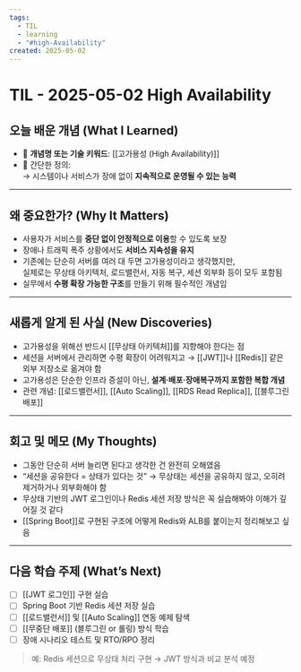 ```yaml
---
tags:
  - TIL
  - learning
  - "#high-Availability"
created: 2025-05-02
---
```

# TIL - 2025-05-02 High Availability

## 오늘 배운 개념 (What I Learned)

- 📌 **개념명 또는 기술 키워드**: [[고가용성 (High Availability)]]
- 📖 간단한 정의:  
  → 시스템이나 서비스가 장애 없이 **지속적으로 운영될 수 있는 능력**

---

## 왜 중요한가? (Why It Matters)

- 사용자가 서비스를 **중단 없이 안정적으로 이용**할 수 있도록 보장
- 장애나 트래픽 폭주 상황에서도 **서비스 지속성을 유지**
- 기존에는 단순히 서버를 여러 대 두면 고가용성이라고 생각했지만,  
  실제로는 무상태 아키텍처, 로드밸런서, 자동 복구, 세션 외부화 등이 모두 포함됨
- 실무에서 **수평 확장 가능한 구조**를 만들기 위해 필수적인 개념임

---

## 새롭게 알게 된 사실 (New Discoveries)

- 고가용성을 위해선 반드시 [[무상태 아키텍처]]를 지향해야 한다는 점
- 세션을 서버에서 관리하면 수평 확장이 어려워지고 → [[JWT]]나 [[Redis]] 같은 외부 저장소로 옮겨야 함
- 고가용성은 단순한 인프라 증설이 아닌, **설계·배포·장애복구까지 포함한 복합 개념**
- 관련 개념: [[로드밸런서]], [[Auto Scaling]], [[RDS Read Replica]], [[블루그린 배포]]

---

## 회고 및 메모 (My Thoughts)

- 그동안 단순히 서버 늘리면 된다고 생각한 건 완전히 오해였음
- “세션을 공유한다 = 상태가 있다는 것” → 무상태는 세션을 공유하지 않고, 오히려 제거하거나 외부화해야 함
- 무상태 기반의 JWT 로그인이나 Redis 세션 저장 방식은 꼭 실습해봐야 이해가 깊어질 것 같다
- [[Spring Boot]]로 구현된 구조에 어떻게 Redis와 ALB를 붙이는지 정리해보고 싶음

---

## 다음 학습 주제 (What’s Next)

- [ ] [[JWT 로그인]] 구현 실습
- [ ] Spring Boot 기반 Redis 세션 저장 실습
- [ ] [[로드밸런서]] 및 [[Auto Scaling]] 연동 예제 탐색
- [ ] [[무중단 배포]] (블루그린 or 롤링) 방식 학습
- [ ] 장애 시나리오 테스트 및 RTO/RPO 정리

> 예: Redis 세션으로 무상태 처리 구현 → JWT 방식과 비교 분석 예정